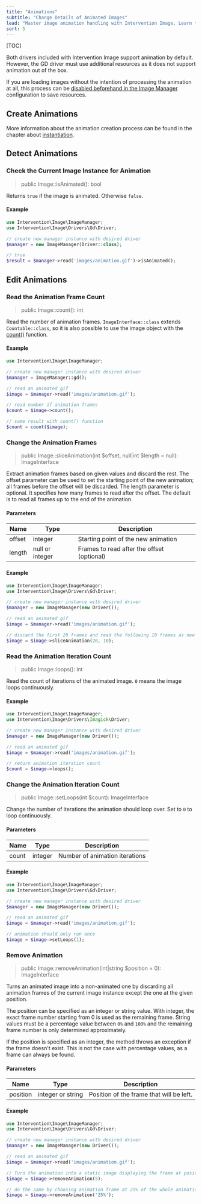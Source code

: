 ```yaml
---
title: "Animations"
subtitle: "Change Details of Animated Images"
lead: "Master image animation handling with Intervention Image. Learn to edit and customize animated images like GIF format, including frame slicing, iteration control, and converting animations to static images."
sort: 5
---
```


[TOC]

Both drivers included with Intervention Image support animation by default.
However, the GD driver must use additional resources as it does not support
animation out of the box.

If you are loading images without the intention of processing the animation at
all, this process can be [disabled beforehand in the Image
Manager](/v3/basics/configuration-drivers) configuration to save resources.

## Create Animations

More information about the animation creation process can be found in the chapter about [instantiation](/v3/basics/instantiation#create-animations).

## Detect Animations
### Check the Current Image Instance for Animation

> public Image::isAnimated(): bool

Returns `true` if the image is animated. Otherwise `false`.

#### Example

```php
use Intervention\Image\ImageManager;
use Intervention\Image\Drivers\Gd\Driver;

// create new manager instance with desired driver
$manager = new ImageManager(Driver::class);

// true
$result = $manager->read('images/animation.gif')->isAnimated();
```

## Edit Animations

### Read the Animation Frame Count

> public Image::count(): int

Read the number of animation frames. `ImageInterface::class` extends
`Countable::class`, so it is also possible to use the image object with the
[count()](https://www.php.net/manual/en/function.count.php) function.

#### Example

```php
use Intervention\Image\ImageManager;

// create new manager instance with desired driver
$manager = ImageManager::gd();

// read an animated gif
$image = $manager->read('images/animation.gif');

// read number if animation frames
$count = $image->count();

// same result with count() function
$count = count($image);
```

### Change the Animation Frames

> public Image::sliceAnimation(int $offset, null|int $length = null): ImageInterface

Extract animation frames based on given values and discard the rest. The offset
parameter can be used to set the starting point of the new animation; all
frames before the offset will be discarded. The length parameter is optional.
It specifies how many frames to read after the offset. The default is to read
all frames up to the end of the animation.

#### Parameters

| Name | Type | Description |
| - | - | - |
| offset | integer | Starting point of the new animation |
| length | null or integer | Frames to read after the offset (optional) |

#### Example

```php
use Intervention\Image\ImageManager;
use Intervention\Image\Drivers\Gd\Driver;

// create new manager instance with desired driver
$manager = new ImageManager(new Driver());

// read an animated gif
$image = $manager->read('images/animation.gif');

// discard the first 20 frames and read the following 10 frames as new animation
$image = $image->sliceAnimation(20, 10);
```

### Read the Animation Iteration Count

> public Image::loops(): int

Read the count of iterations of the animated image. `0` means the image loops continuously.

#### Example

```php
use Intervention\Image\ImageManager;
use Intervention\Image\Drivers\Imagick\Driver;

// create new manager instance with desired driver
$manager = new ImageManager(new Driver());

// read an animated gif
$image = $manager->read('images/animation.gif');

// return animation iteration count
$count = $image->loops();
```

### Change the Animation Iteration Count

> public Image::setLoops(int $count): ImageInterface

Change the number of iterations the animation should loop over. Set to `0` to loop continuously.

#### Parameters

| Name | Type | Description |
| - | - | - |
| count | integer | Number of animation iterations |

#### Example

```php
use Intervention\Image\ImageManager;
use Intervention\Image\Drivers\Gd\Driver;

// create new manager instance with desired driver
$manager = new ImageManager(new Driver());

// read an animated gif
$image = $manager->read('images/animation.gif');

// animation should only run once
$image = $image->setLoops(1);
```

### Remove Animation

> public Image::removeAnimation(int|string $position = 0): ImageInterface

Turns an animated image into a non-animated one by discarding all animation
frames of the current image instance except the one at the given position. 

The position can be specified as an integer or string value. With
integer, the exact frame number starting from 0 is used as the remaining frame.
String values must be a percentage value between `0%` and `100%`
and the remaining frame number is only determined approximately.

If the position is specified as an integer, the method throws an exception if
the frame doesn't exist. This is not the case with percentage values, as a
frame can always be found.

#### Parameters

| Name | Type | Description |
| - | - | - |
| position | integer or string | Position of the frame that will be left. |

#### Example

```php
use Intervention\Image\ImageManager;
use Intervention\Image\Drivers\Gd\Driver;

// create new manager instance with desired driver
$manager = new ImageManager(new Driver());

// read an animated gif
$image = $manager->read('images/animation.gif');

// Turn the animation into a static image displaying the frame at position 5
$image = $image->removeAnimation(5);

// do the same by choosing animation frame at 25% of the whole animation
$image = $image->removeAnimation('25%');

```
